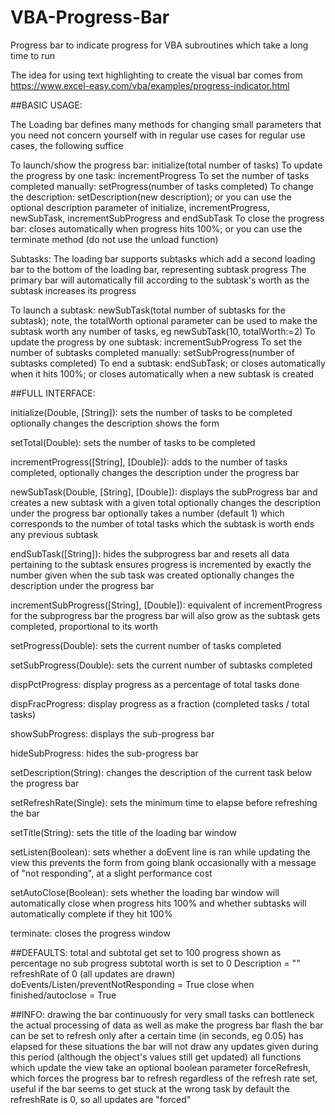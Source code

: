 # VBA-Progress-Bar
Progress bar to indicate progress for VBA subroutines which take a long time to run

The idea for using text highlighting to create the visual bar comes from https://www.excel-easy.com/vba/examples/progress-indicator.html

##BASIC USAGE:

 The Loading bar defines many methods for changing small parameters that you need not concern yourself with in regular use cases
 for regular use cases, the following suffice

 To launch/show the progress bar:                      initialize(total number of tasks)
 To update the progress by one task:                   incrementProgress
 To set the number of tasks completed manually:        setProgress(number of tasks completed)
 To change the description:                            setDescription(new description); or you can use the optional description parameter of initialize, incrementProgress, newSubTask, incrementSubProgress and endSubTask
 To close the progress bar:                            closes automatically when progress hits 100%; or you can use the terminate method (do not use the unload function)


 Subtasks:
 The loading bar supports subtasks which add a second loading bar to the bottom of the loading bar, representing subtask progress
 The primary bar will automatically fill according to the subtask's worth as the subtask increases its progress

 To launch a subtask:                                  newSubTask(total number of subtasks for the subtask); note, the totalWorth optional parameter can be used to make the subtask worth any number of tasks, eg newSubTask(10, totalWorth:=2)
 To update the progress by one subtask:                incrementSubProgress
 To set the number of subtasks completed manually:     setSubProgress(number of subtasks completed)
 To end a subtask:                                     endSubTask; or closes automatically when it hits 100%; or closes automatically when a new subtask is created


##FULL INTERFACE:

 initialize(Double, [String]):
                         sets the number of tasks to be completed
                         optionally changes the description
                         shows the form

 setTotal(Double):       sets the number of tasks to be completed

 incrementProgress([String], [Double]):
                         adds to the number of tasks completed,
                         optionally changes the description under the progress bar

 newSubTask(Double, [String], [Double]):
                         displays the subProgress bar and creates a new subtask with a given total
                         optionally changes the description under the progress bar
                         optionally takes a number (default 1) which corresponds to the number of total tasks which the subtask is worth
                         ends any previous subtask

 endSubTask([String]):   hides the subprogress bar and resets all data pertaining to the subtask
                         ensures progress is incremented by exactly the number given when the sub task was created
                         optionally changes the description under the progress bar

 incrementSubProgress([String], [Double]):
                         equivalent of incrementProgress for the subprogress bar
                         the progress bar will also grow as the subtask gets completed, proportional to its worth

 setProgress(Double):    sets the current number of tasks completed

 setSubProgress(Double): sets the current number of subtasks completed

 dispPctProgress:        display progress as a percentage of total tasks done

 dispFracProgress:       display progress as a fraction (completed tasks / total tasks)

 showSubProgress:        displays the sub-progress bar

 hideSubProgress:        hides the sub-progress bar

 setDescription(String): changes the description of the current task below the progress bar

 setRefreshRate(Single): sets the minimum time to elapse before refreshing the bar

 setTitle(String):       sets the title of the loading bar window

 setListen(Boolean):     sets whether a doEvent line is ran while updating the view
                         this prevents the form from going blank occasionally with a message of "not responding", at a slight performance cost

 setAutoClose(Boolean):  sets whether the loading bar window will automatically close when progress hits 100%
                         and whether subtasks will automatically complete if they hit 100%

 terminate:              closes the progress window


##DEFAULTS:
 total and subtotal get set to 100
 progress shown as percentage
 no sub progress
 subtotal worth is set to 0
 Description = ""
 refreshRate of 0 (all updates are drawn)
 doEvents/Listen/preventNotResponding = True
 close when finished/autoclose = True


 ##INFO:
 drawing the bar continuously for very small tasks can bottleneck the actual processing of data as well as make the progress bar flash
 the bar can be set to refresh only after a certain time (in seconds, eg 0.05) has elapsed for these situations
 the bar will not draw any updates given during this period (although the object's values still get updated)
 all functions which update the view take an optional boolean parameter forceRefresh, which forces
 the progress bar to refresh regardless of the refresh rate set, useful if the bar seems to get stuck at the wrong task
 by default the refreshRate is 0, so all updates are "forced"
